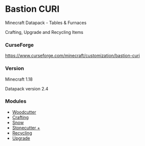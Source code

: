 # Bastion CURI

Minecraft Datapack - Tables & Furnaces

Crafting, Upgrade and Recycling Items


### CurseForge

https://www.curseforge.com/minecraft/customization/bastion-curi


### Version
Minecraft 1.18

Datapack version 2.4


### Modules
- [Woodcutter](https://github.com/bastion-gaming/Bastion-CURI/tree/main/woodcutter)
- [Crafting](https://github.com/bastion-gaming/Bastion-CURI/tree/main/crafting)
- [Snow](https://github.com/bastion-gaming/Bastion-CURI/tree/main/snow)
- [Stonecutter +](https://github.com/bastion-gaming/Bastion-CURI/tree/main/stonecutter%2B)
- [Recycling](https://github.com/bastion-gaming/Bastion-CURI/tree/main/recycling)
- [Upgrade](https://github.com/bastion-gaming/Bastion-CURI/tree/main/upgrade)
